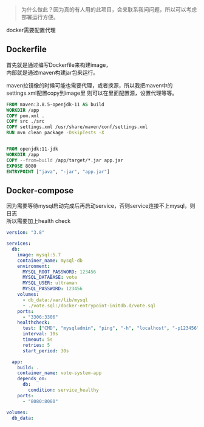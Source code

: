 
> 为什么做此？因为真的有人用的此项目，会来联系我问问题，所以可以考虑部署运行方便。

docker需要配置代理

## Dockerfile

首先就是通过编写Dockerfile来构建image，  
内部就是通过maven构建jar包来运行。

maven拉镜像的时候可能也需要代理，或者换源，所以我把maven中的settings.xml配置copy到image里 则可以在里面配置源，设置代理等等。

```Dockerfile
FROM maven:3.8.5-openjdk-11 AS build
WORKDIR /app
COPY pom.xml .
COPY src ./src
COPY settings.xml /usr/share/maven/conf/settings.xml
RUN mvn clean package -DskipTests -X


FROM openjdk:11-jdk
WORKDIR /app
COPY --from=build /app/target/*.jar app.jar
EXPOSE 8080
ENTRYPOINT ["java", "-jar", "app.jar"]

```

## Docker-compose

因为需要等待mysql启动完成后再启动service，否则service连接不上mysql，则日志  
所以需要加上health check

```yaml
version: "3.8"

services:
  db:
    image: mysql:5.7
    container_name: mysql-db
    environment:
      MYSQL_ROOT_PASSWORD: 123456
      MYSQL_DATABASE: vote
      MYSQL_USER: ultraman
      MYSQL_PASSWORD: 123456
    volumes:
      - db_data:/var/lib/mysql
      - ./vote.sql:/docker-entrypoint-initdb.d/vote.sql
    ports:
      - "3306:3306"
    healthcheck:
      test: ["CMD", "mysqladmin", "ping", "-h", "localhost", "-p123456"]
      interval: 10s
      timeout: 5s
      retries: 5
      start_period: 30s

  app:
    build: .
    container_name: vote-system-app
    depends_on:
      db:
        condition: service_healthy
    ports:
      - "8080:8080"

volumes:
  db_data:

```
